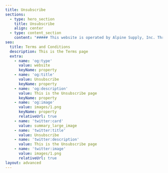 ```yaml
---
title: Unsubscribe
sections:
  - type: hero_section
    title: Unsubscribe
    align: center
  - type: content_section
    content: "##### This website is operated by Alpine Supply, Inc. Throu"
seo:
  title: Terms and Conditions
  description: This is the Terms page
  extra:
    - name: 'og:type'
      value: website
      keyName: property
    - name: 'og:title'
      value: Unsubscribe
      keyName: property
    - name: 'og:description'
      value: This is the Unsubscribe page
      keyName: property
    - name: 'og:image'
      value: images/1.png
      keyName: property
      relativeUrl: true
    - name: 'twitter:card'
      value: summary_large_image
    - name: 'twitter:title'
      value: Unsubscribe
    - name: 'twitter:description'
      value: This is the Unsubscribe page
    - name: 'twitter:image'
      value: images/1.png
      relativeUrl: true
layout: advanced
---
```

